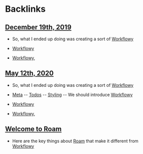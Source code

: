 
# Backlinks
## [December 19th, 2019](<December 19th, 2019.md>)
- So, what I ended up doing was creating a sort of [Workflowy](<Workflowy.md>)

- [Workflowy](<Workflowy.md>)

- [Workflowy](<Workflowy.md>),

## [May 12th, 2020](<May 12th, 2020.md>)
- So, what I ended up doing was creating a sort of [Workflowy](<Workflowy.md>)

- [Meta](<Meta.md>) -- [Todos](<Todos.md>) -- [Styling](<Styling.md>) -- We should introduce [Workflowy](<Workflowy.md>)

- [Workflowy](<Workflowy.md>)

- [Workflowy](<Workflowy.md>),

## [Welcome to Roam](<Welcome to Roam.md>)
- Here are the key things about [Roam](<Roam.md>) that make it different from [Workflowy](<Workflowy.md>)

